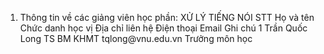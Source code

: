 1. Thông tin về các giảng viên học phần: XỬ LÝ TIẾNG NÓI
STT Họ và tên Chức danh học vị Địa chỉ liên hệ Điện thoại Email Ghi chú 1 Trần Quốc Long TS BM KHMT tqlong\@vnu.edu.vn Trưởng môn học
